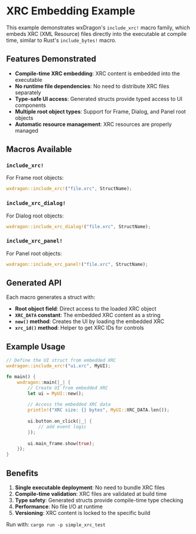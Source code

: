 # XRC Embedding Example

This example demonstrates wxDragon's `include_xrc!` macro family, which embeds XRC (XML Resource) files directly into the executable at compile time, similar to Rust's `include_bytes!` macro.

## Features Demonstrated

- **Compile-time XRC embedding**: XRC content is embedded into the executable
- **No runtime file dependencies**: No need to distribute XRC files separately
- **Type-safe UI access**: Generated structs provide typed access to UI components
- **Multiple root object types**: Support for Frame, Dialog, and Panel root objects
- **Automatic resource management**: XRC resources are properly managed

## Macros Available

### `include_xrc!`
For Frame root objects:
```rust
wxdragon::include_xrc!("file.xrc", StructName);
```

### `include_xrc_dialog!`
For Dialog root objects:
```rust
wxdragon::include_xrc_dialog!("file.xrc", StructName);
```

### `include_xrc_panel!`
For Panel root objects:
```rust
wxdragon::include_xrc_panel!("file.xrc", StructName);
```

## Generated API

Each macro generates a struct with:

- **Root object field**: Direct access to the loaded XRC object
- **`XRC_DATA` constant**: The embedded XRC content as a string
- **`new()` method**: Creates the UI by loading the embedded XRC
- **`xrc_id()` method**: Helper to get XRC IDs for controls

## Example Usage

```rust
// Define the UI struct from embedded XRC
wxdragon::include_xrc!("ui.xrc", MyUI);

fn main() {
    wxdragon::main(|_| {
        // Create UI from embedded XRC
        let ui = MyUI::new();
        
        // Access the embedded XRC data
        println!("XRC size: {} bytes", MyUI::XRC_DATA.len());
        
        ui.button.on_click(|_| {
            // add event logic
        });
        
        ui.main_frame.show(true);
    });
}
```

## Benefits

1. **Single executable deployment**: No need to bundle XRC files
2. **Compile-time validation**: XRC files are validated at build time
3. **Type safety**: Generated structs provide compile-time type checking
4. **Performance**: No file I/O at runtime
5. **Versioning**: XRC content is locked to the specific build

Run with: `cargo run -p simple_xrc_test` 